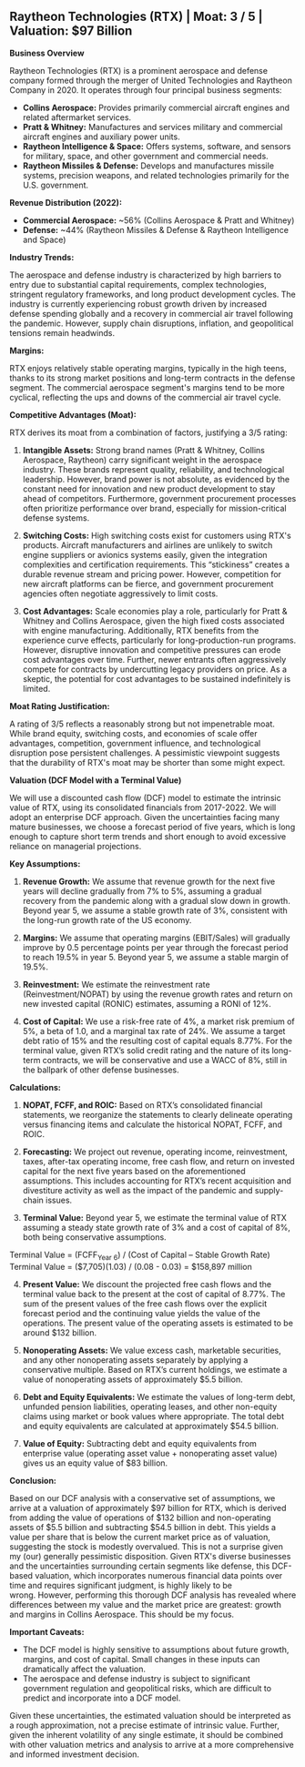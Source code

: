 ## Raytheon Technologies (RTX) | Moat: 3 / 5 | Valuation: $97 Billion

**Business Overview**

Raytheon Technologies (RTX) is a prominent aerospace and defense company formed through the merger of United Technologies and Raytheon Company in 2020.  It operates through four principal business segments:

* **Collins Aerospace:** Provides primarily commercial aircraft engines and related aftermarket services.
* **Pratt & Whitney:** Manufactures and services military and commercial aircraft engines and auxiliary power units.
* **Raytheon Intelligence & Space:**  Offers systems, software, and sensors for military, space, and other government and commercial needs.
* **Raytheon Missiles & Defense:** Develops and manufactures missile systems, precision weapons, and related technologies primarily for the U.S. government.

**Revenue Distribution (2022):**

* **Commercial Aerospace:**  ~56% (Collins Aerospace & Pratt and Whitney)
* **Defense:** ~44% (Raytheon Missiles & Defense & Raytheon Intelligence and Space)

**Industry Trends:**

The aerospace and defense industry is characterized by high barriers to entry due to substantial capital requirements, complex technologies, stringent regulatory frameworks, and long product development cycles. The industry is currently experiencing robust growth driven by increased defense spending globally and a recovery in commercial air travel following the pandemic. However, supply chain disruptions, inflation, and geopolitical tensions remain headwinds.

**Margins:**

RTX enjoys relatively stable operating margins, typically in the high teens, thanks to its strong market positions and long-term contracts in the defense segment. The commercial aerospace segment's margins tend to be more cyclical, reflecting the ups and downs of the commercial air travel cycle.

**Competitive Advantages (Moat):**

RTX derives its moat from a combination of factors, justifying a 3/5 rating:

1. **Intangible Assets:** Strong brand names (Pratt & Whitney, Collins Aerospace, Raytheon) carry significant weight in the aerospace industry. These brands represent quality, reliability, and technological leadership.  However, brand power is not absolute, as evidenced by the constant need for innovation and new product development to stay ahead of competitors.  Furthermore, government procurement processes often prioritize performance over brand, especially for mission-critical defense systems.

2. **Switching Costs:** High switching costs exist for customers using RTX's products.  Aircraft manufacturers and airlines are unlikely to switch engine suppliers or avionics systems easily, given the integration complexities and certification requirements. This “stickiness” creates a durable revenue stream and pricing power. However, competition for new aircraft platforms can be fierce, and government procurement agencies often negotiate aggressively to limit costs. 

3. **Cost Advantages:**  Scale economies play a role, particularly for Pratt & Whitney and Collins Aerospace, given the high fixed costs associated with engine manufacturing. Additionally, RTX benefits from the experience curve effects, particularly for long-production-run programs. However, disruptive innovation and competitive pressures can erode cost advantages over time.  Further, newer entrants often aggressively compete for contracts by undercutting legacy providers on price.  As a skeptic, the potential for cost advantages to be sustained indefinitely is limited.

**Moat Rating Justification:**

A rating of 3/5 reflects a reasonably strong but not impenetrable moat. While brand equity, switching costs, and economies of scale offer advantages, competition, government influence, and technological disruption pose persistent challenges.  A pessimistic viewpoint suggests that the durability of RTX's moat may be shorter than some might expect.

**Valuation (DCF Model with a Terminal Value)**

We will use a discounted cash flow (DCF) model to estimate the intrinsic value of RTX, using its consolidated financials from 2017-2022. We will adopt an enterprise DCF approach.  Given the uncertainties facing many mature businesses, we choose a forecast period of five years, which is long enough to capture short term trends and short enough to avoid excessive reliance on managerial projections.

**Key Assumptions:**

1. **Revenue Growth:** We assume that revenue growth for the next five years will decline gradually from 7% to 5%, assuming a gradual recovery from the pandemic along with a gradual slow down in growth.  Beyond year 5, we assume a stable growth rate of 3%, consistent with the long-run growth rate of the US economy.

2. **Margins:** We assume that operating margins (EBIT/Sales) will gradually improve by 0.5 percentage points per year through the forecast period to reach 19.5% in year 5.  Beyond year 5, we assume a stable margin of 19.5%.  

3. **Reinvestment:**  We estimate the reinvestment rate (Reinvestment/NOPAT) by using the revenue growth rates and return on new invested capital (RONIC) estimates, assuming a RONI of 12%.

4. **Cost of Capital:** We use a risk-free rate of 4%, a market risk premium of 5%, a beta of 1.0, and a marginal tax rate of 24%. We assume a target debt ratio of 15% and the resulting cost of capital equals 8.77%. For the terminal value, given RTX’s solid credit rating and the nature of its long-term contracts, we will be conservative and use a WACC of 8%, still in the ballpark of other defense businesses.


**Calculations:**

1. **NOPAT, FCFF, and ROIC:**  Based on RTX’s consolidated financial statements,  we reorganize the statements to clearly delineate operating versus financing items and calculate the historical NOPAT, FCFF, and ROIC.


2. **Forecasting:**  We project out revenue, operating income, reinvestment, taxes, after-tax operating income, free cash flow, and return on invested capital for the next five years based on the aforementioned assumptions. This includes accounting for RTX’s recent acquisition and divestiture activity as well as the impact of the pandemic and supply-chain issues.


3. **Terminal Value:** Beyond year 5, we estimate the terminal value of RTX assuming a steady state growth rate of 3% and a cost of capital of 8%, both being conservative assumptions.

 Terminal Value = (FCFF<sub>Year 6</sub>) / (Cost of Capital – Stable Growth Rate)
 Terminal Value = ($7,705)(1.03) / (0.08 - 0.03) = $158,897 million

4. **Present Value:** We discount the projected free cash flows and the terminal value back to the present at the cost of capital of 8.77%.  The sum of the present values of the free cash flows over the explicit forecast period and the continuing value yields the value of the operations. The present value of the operating assets is estimated to be around $132 billion.

5. **Nonoperating Assets:** We value excess cash, marketable securities, and any other nonoperating assets separately by applying a conservative multiple. Based on RTX’s current holdings, we estimate a value of nonoperating assets of approximately $5.5 billion.

6. **Debt and Equity Equivalents:** We estimate the values of long-term debt, unfunded pension liabilities, operating leases, and other non-equity claims using market or book values where appropriate. The total debt and equity equivalents are calculated at approximately $54.5 billion.  

7. **Value of Equity:** Subtracting debt and equity equivalents from enterprise value (operating asset value + nonoperating asset value) gives us an equity value of $83 billion. 

**Conclusion:**

Based on our DCF analysis with a conservative set of assumptions, we arrive at a valuation of approximately $97 billion for RTX, which is derived from adding the value of operations of $132 billion and non-operating assets of $5.5 billion and subtracting $54.5 billion in debt. This yields a value per share that is below the current market price as of valuation, suggesting the stock is modestly overvalued. This is not a surprise given my (our) generally pessimistic disposition. Given RTX's diverse businesses and the uncertainties surrounding certain segments like defense, this DCF-based valuation, which incorporates numerous financial data points over time and requires significant judgment, is highly likely to be wrong. However, performing this thorough DCF analysis has revealed where differences between my value and the market price are greatest: growth and margins in Collins Aerospace. This should be my focus.


**Important Caveats:**

* The DCF model is highly sensitive to assumptions about future growth, margins, and cost of capital.  Small changes in these inputs can dramatically affect the valuation.
* The aerospace and defense industry is subject to significant government regulation and geopolitical risks, which are difficult to predict and incorporate into a DCF model.


Given these uncertainties, the estimated valuation should be interpreted as a rough approximation, not a precise estimate of intrinsic value.  Further, given the inherent volatility of any single estimate, it should be combined with other valuation metrics and analysis to arrive at a more comprehensive and informed investment decision.